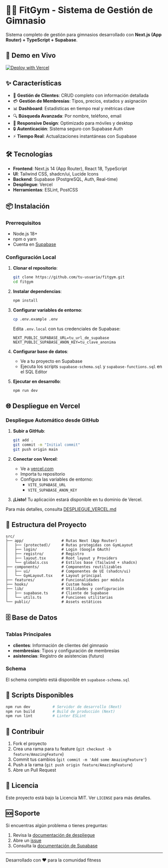 # 🏋️‍♂️ FitGym - Sistema de Gestión de Gimnasio

Sistema completo de gestión para gimnasios desarrollado con **Next.js (App Router) + TypeScript + Supabase**.

## 🚀 Demo en Vivo

[![Deploy with Vercel](https://vercel.com/button)](https://vercel.com/new/clone?repository-url=https://github.com/tu-usuario/fitgym)

## ✨ Características

- 👥 **Gestión de Clientes**: CRUD completo con información detallada
- 💳 **Gestión de Membresías**: Tipos, precios, estados y asignación
- 📊 **Dashboard**: Estadísticas en tiempo real y métricas clave
- 🔍 **Búsqueda Avanzada**: Por nombre, teléfono, email
- 📱 **Responsive Design**: Optimizado para móviles y desktop
- 🔒 **Autenticación**: Sistema seguro con Supabase Auth
- ⚡ **Tiempo Real**: Actualizaciones instantáneas con Supabase

## 🛠️ Tecnologías

- **Frontend**: Next.js 14 (App Router), React 18, TypeScript
- **UI**: Tailwind CSS, shadcn/ui, Lucide Icons
- **Backend**: Supabase (PostgreSQL, Auth, Real-time)
- **Despliegue**: Vercel
- **Herramientas**: ESLint, PostCSS

## 📦 Instalación

### Prerrequisitos

- Node.js 18+ 
- npm o yarn
- Cuenta en [Supabase](https://supabase.com)

### Configuración Local

1. **Clonar el repositorio**:
   ```bash
   git clone https://github.com/tu-usuario/fitgym.git
   cd fitgym
   ```

2. **Instalar dependencias**:
   ```bash
   npm install
   ```

3. **Configurar variables de entorno**:
   ```bash
   cp .env.example .env
   ```
   
   Edita `.env.local` con tus credenciales de Supabase:
   ```env
   NEXT_PUBLIC_SUPABASE_URL=tu_url_de_supabase
   NEXT_PUBLIC_SUPABASE_ANON_KEY=tu_clave_anonima
   ```

4. **Configurar base de datos**:
   - Ve a tu proyecto en Supabase
   - Ejecuta los scripts `supabase-schema.sql` y `supabase-functions.sql` en el SQL Editor

5. **Ejecutar en desarrollo**:
   ```bash
   npm run dev
   ```

## 🌐 Despliegue en Vercel

### Despliegue Automático desde GitHub

1. **Subir a GitHub**:
   ```bash
   git add .
   git commit -m "Initial commit"
   git push origin main
   ```

2. **Conectar con Vercel**:
   - Ve a [vercel.com](https://vercel.com)
   - Importa tu repositorio
   - Configura las variables de entorno:
     - `VITE_SUPABASE_URL`
     - `VITE_SUPABASE_ANON_KEY`

3. **¡Listo!** Tu aplicación estará disponible en tu dominio de Vercel.

Para más detalles, consulta [DESPLIEGUE_VERCEL.md](./DESPLIEGUE_VERCEL.md)

## 📁 Estructura del Proyecto

```
src/
├── app/                 # Rutas Next (App Router)
│   ├── (protected)/     # Rutas protegidas con GymLayout
│   ├── login/           # Login (Google OAuth)
│   ├── registro/        # Registro
│   ├── layout.tsx       # Root layout y Providers
│   └── globals.css      # Estilos base (Tailwind + shadcn)
├── components/          # Componentes reutilizables
│   ├── ui/              # Componentes de UI (shadcn/ui)
│   └── GymLayout.tsx    # Layout principal
├── features/            # Funcionalidades por módulo
├── hooks/               # Custom hooks
├── lib/                 # Utilidades y configuración
│   ├── supabase.ts      # Cliente de Supabase
│   └── utils.ts         # Funciones utilitarias
└── public/              # Assets estáticos
```

## 🗄️ Base de Datos

### Tablas Principales

- **clientes**: Información de clientes del gimnasio
- **membresias**: Tipos y configuración de membresías
- **asistencias**: Registro de asistencias (futuro)

### Schema

El schema completo está disponible en `supabase-schema.sql`

## 🔧 Scripts Disponibles

```bash
npm run dev          # Servidor de desarrollo (Next)
npm run build        # Build de producción (Next)
npm run lint         # Linter ESLint
```

## 🤝 Contribuir

1. Fork el proyecto
2. Crea una rama para tu feature (`git checkout -b feature/AmazingFeature`)
3. Commit tus cambios (`git commit -m 'Add some AmazingFeature'`)
4. Push a la rama (`git push origin feature/AmazingFeature`)
5. Abre un Pull Request

## 📄 Licencia

Este proyecto está bajo la Licencia MIT. Ver `LICENSE` para más detalles.

## 🆘 Soporte

Si encuentras algún problema o tienes preguntas:

1. Revisa la [documentación de despliegue](./DESPLIEGUE_VERCEL.md)
2. Abre un [issue](https://github.com/tu-usuario/fitgym/issues)
3. Consulta la [documentación de Supabase](https://supabase.com/docs)

---

Desarrollado con ❤️ para la comunidad fitness
